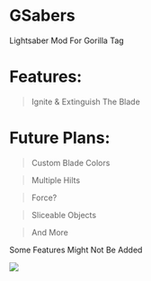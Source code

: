 # GSabers
Lightsaber Mod For Gorilla Tag

# Features:
> Ignite & Extinguish The Blade

# Future Plans:
> Custom Blade Colors

> Multiple Hilts

> Force?

> Sliceable Objects

> And More

Some Features Might Not Be Added 

![](https://github.com/LEPHROGFISH/GSabers/blob/main/GSabers.gif)
